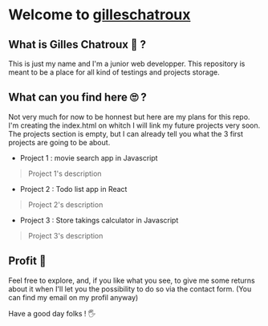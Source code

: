 # Welcome to [gilleschatroux]

## What is Gilles Chatroux 🤔 ?

This is just my name and I'm a junior web developper.
This repository is meant to be a place for all kind of testings and projects storage.

## What can you find here 🙄 ?

Not very much for now to be honnest but here are my plans for this repo. I'm creating the index.html on whitch I will link my future projects very soon. The projects section is empty, but I can already tell you what the 3 first projects are going to be about.

- Project 1 : movie search app in Javascript
> Project 1's description
- Project 2 : Todo list app in React
> Project 2's description
- Project 3 : Store takings calculator in Javascript
> Project 3's description

## Profit 🤠

Feel free to explore, and, if you like what you see, to give me some returns about it when I'll let you the possibility to do so via the contact form.
(You can find my email on my profil anyway)

Have a good day folks ! 🖐

[//]: # (These are reference links used in the body of this note and get stripped out when the markdown processor does its job. There is no need to format nicely because it shouldn't be seen. Thanks SO - http://stackoverflow.com/questions/4823468/store-comments-in-markdown-syntax)

   [gilleschatroux]: <https://gilleschatroux.github.io>